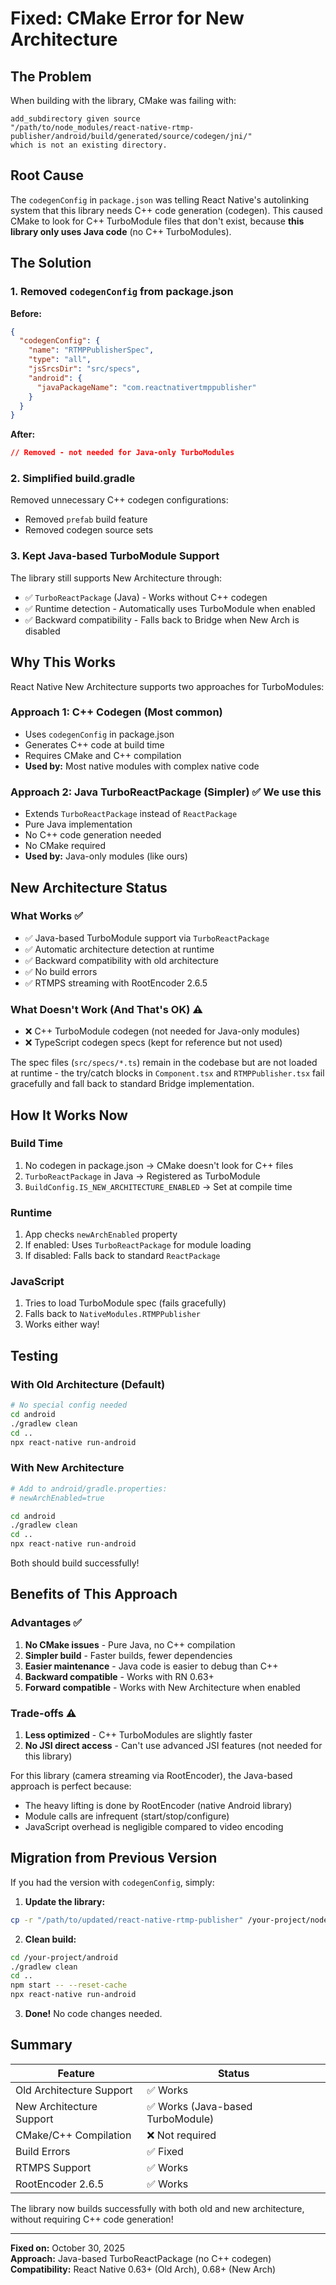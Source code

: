 # Fixed: CMake Error for New Architecture

## The Problem

When building with the library, CMake was failing with:
```
add_subdirectory given source 
"/path/to/node_modules/react-native-rtmp-publisher/android/build/generated/source/codegen/jni/" 
which is not an existing directory.
```

## Root Cause

The `codegenConfig` in `package.json` was telling React Native's autolinking system that this library needs C++ code generation (codegen). This caused CMake to look for C++ TurboModule files that don't exist, because **this library only uses Java code** (no C++ TurboModules).

## The Solution

### 1. Removed `codegenConfig` from package.json

**Before:**
```json
{
  "codegenConfig": {
    "name": "RTMPPublisherSpec",
    "type": "all",
    "jsSrcsDir": "src/specs",
    "android": {
      "javaPackageName": "com.reactnativertmppublisher"
    }
  }
}
```

**After:**
```json
// Removed - not needed for Java-only TurboModules
```

### 2. Simplified build.gradle

Removed unnecessary C++ codegen configurations:
- Removed `prefab` build feature
- Removed codegen source sets

### 3. Kept Java-based TurboModule Support

The library still supports New Architecture through:
- ✅ `TurboReactPackage` (Java) - Works without C++ codegen
- ✅ Runtime detection - Automatically uses TurboModule when enabled
- ✅ Backward compatibility - Falls back to Bridge when New Arch is disabled

## Why This Works

React Native New Architecture supports two approaches for TurboModules:

### Approach 1: C++ Codegen (Most common)
- Uses `codegenConfig` in package.json
- Generates C++ code at build time
- Requires CMake and C++ compilation
- **Used by:** Most native modules with complex native code

### Approach 2: Java TurboReactPackage (Simpler) ✅ **We use this**
- Extends `TurboReactPackage` instead of `ReactPackage`
- Pure Java implementation
- No C++ code generation needed
- No CMake required
- **Used by:** Java-only modules (like ours)

## New Architecture Status

### What Works ✅
- ✅ Java-based TurboModule support via `TurboReactPackage`
- ✅ Automatic architecture detection at runtime
- ✅ Backward compatibility with old architecture
- ✅ No build errors
- ✅ RTMPS streaming with RootEncoder 2.6.5

### What Doesn't Work (And That's OK) ⚠️
- ❌ C++ TurboModule codegen (not needed for Java-only modules)
- ❌ TypeScript codegen specs (kept for reference but not used)

The spec files (`src/specs/*.ts`) remain in the codebase but are not loaded at runtime - the try/catch blocks in `Component.tsx` and `RTMPPublisher.tsx` fail gracefully and fall back to standard Bridge implementation.

## How It Works Now

### Build Time
1. No codegen in package.json → CMake doesn't look for C++ files
2. `TurboReactPackage` in Java → Registered as TurboModule
3. `BuildConfig.IS_NEW_ARCHITECTURE_ENABLED` → Set at compile time

### Runtime
1. App checks `newArchEnabled` property
2. If enabled: Uses `TurboReactPackage` for module loading
3. If disabled: Falls back to standard `ReactPackage`

### JavaScript
1. Tries to load TurboModule spec (fails gracefully)
2. Falls back to `NativeModules.RTMPPublisher`
3. Works either way!

## Testing

### With Old Architecture (Default)
```bash
# No special config needed
cd android
./gradlew clean
cd ..
npx react-native run-android
```

### With New Architecture
```bash
# Add to android/gradle.properties:
# newArchEnabled=true

cd android
./gradlew clean
cd ..
npx react-native run-android
```

Both should build successfully!

## Benefits of This Approach

### Advantages ✅
1. **No CMake issues** - Pure Java, no C++ compilation
2. **Simpler build** - Faster builds, fewer dependencies
3. **Easier maintenance** - Java code is easier to debug than C++
4. **Backward compatible** - Works with RN 0.63+
5. **Forward compatible** - Works with New Architecture when enabled

### Trade-offs ⚠️
1. **Less optimized** - C++ TurboModules are slightly faster
2. **No JSI direct access** - Can't use advanced JSI features (not needed for this library)

For this library (camera streaming via RootEncoder), the Java-based approach is perfect because:
- The heavy lifting is done by RootEncoder (native Android library)
- Module calls are infrequent (start/stop/configure)
- JavaScript overhead is negligible compared to video encoding

## Migration from Previous Version

If you had the version with `codegenConfig`, simply:

1. **Update the library:**
```bash
cp -r "/path/to/updated/react-native-rtmp-publisher" /your-project/node_modules/
```

2. **Clean build:**
```bash
cd /your-project/android
./gradlew clean
cd ..
npm start -- --reset-cache
npx react-native run-android
```

3. **Done!** No code changes needed.

## Summary

| Feature | Status |
|---------|--------|
| Old Architecture Support | ✅ Works |
| New Architecture Support | ✅ Works (Java-based TurboModule) |
| CMake/C++ Compilation | ❌ Not required |
| Build Errors | ✅ Fixed |
| RTMPS Support | ✅ Works |
| RootEncoder 2.6.5 | ✅ Works |

The library now builds successfully with both old and new architecture, without requiring C++ code generation!

---

**Fixed on:** October 30, 2025  
**Approach:** Java-based TurboReactPackage (no C++ codegen)  
**Compatibility:** React Native 0.63+ (Old Arch), 0.68+ (New Arch)

